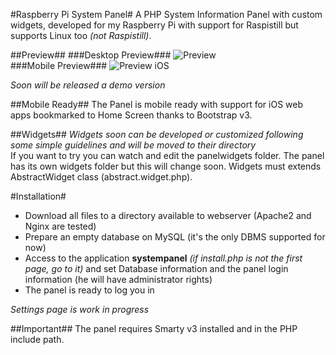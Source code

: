 #Raspberry Pi System Panel#
A PHP System Information Panel with custom widgets, developed for my Raspberry Pi with support for Raspistill but supports Linux too *(not Raspistill)*.

##Preview##
###Desktop Preview###
![Preview](https://dl.dropboxusercontent.com/u/16581748/desktop.png)<br />
###Mobile Preview###
![Preview iOS](https://dl.dropboxusercontent.com/u/16581748/mobile.png)<br />

*Soon will be released a demo version*

##Mobile Ready##
The Panel is mobile ready with support for iOS web apps bookmarked to Home Screen thanks to Bootstrap v3.

##Widgets##
*Widgets soon can be developed or customized following some simple guidelines and will be moved to their directory*<br />
If you want to try you can watch and edit the panelwidgets folder. The panel has its own widgets folder but this will change soon.
Widgets must extends AbstractWidget class (abstract.widget.php).

#Installation#
* Download all files to a directory available to webserver (Apache2 and Nginx are tested)
* Prepare an empty database on MySQL (it's the only DBMS supported for now)
* Access to the application **systempanel** *(if install.php is not the first page, go to it)* and set Database information and the panel login information (he will have administrator rights)
* The panel is ready to log you in

*Settings page is work in progress*

##Important##
The panel requires Smarty v3 installed and in the PHP include path.<br />
